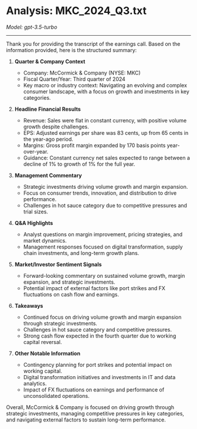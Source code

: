 # Analysis: MKC_2024_Q3.txt

*Model: gpt-3.5-turbo*

---

Thank you for providing the transcript of the earnings call. Based on the information provided, here is the structured summary:

1. **Quarter & Company Context**
   - Company: McCormick & Company (NYSE: MKC)
   - Fiscal Quarter/Year: Third quarter of 2024
   - Key macro or industry context: Navigating an evolving and complex consumer landscape, with a focus on growth and investments in key categories.

2. **Headline Financial Results**
   - Revenue: Sales were flat in constant currency, with positive volume growth despite challenges.
   - EPS: Adjusted earnings per share was 83 cents, up from 65 cents in the year-ago period.
   - Margins: Gross profit margin expanded by 170 basis points year-over-year.
   - Guidance: Constant currency net sales expected to range between a decline of 1% to growth of 1% for the full year.

3. **Management Commentary**
   - Strategic investments driving volume growth and margin expansion.
   - Focus on consumer trends, innovation, and distribution to drive performance.
   - Challenges in hot sauce category due to competitive pressures and trial sizes.

4. **Q&A Highlights**
   - Analyst questions on margin improvement, pricing strategies, and market dynamics.
   - Management responses focused on digital transformation, supply chain investments, and long-term growth plans.

5. **Market/Investor Sentiment Signals**
   - Forward-looking commentary on sustained volume growth, margin expansion, and strategic investments.
   - Potential impact of external factors like port strikes and FX fluctuations on cash flow and earnings.

6. **Takeaways**
   - Continued focus on driving volume growth and margin expansion through strategic investments.
   - Challenges in hot sauce category and competitive pressures.
   - Strong cash flow expected in the fourth quarter due to working capital reversal.

7. **Other Notable Information**
   - Contingency planning for port strikes and potential impact on working capital.
   - Digital transformation initiatives and investments in IT and data analytics.
   - Impact of FX fluctuations on earnings and performance of unconsolidated operations.

Overall, McCormick & Company is focused on driving growth through strategic investments, managing competitive pressures in key categories, and navigating external factors to sustain long-term performance.